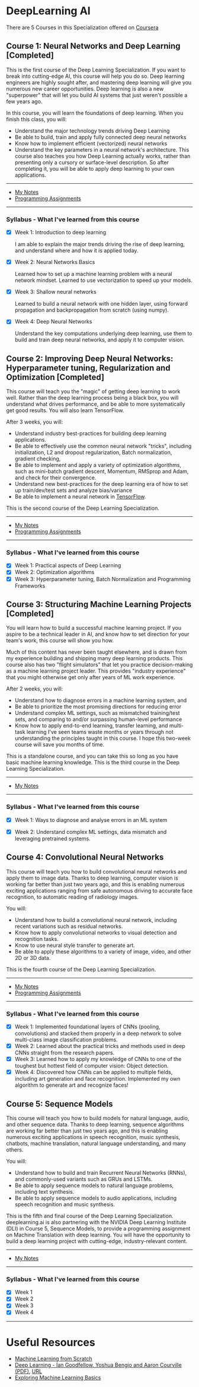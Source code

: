 # DeepLearning AI

There are 5 Courses in this Specialization offered on [Coursera](https://www.coursera.org/specializations/deep-learning)

## Course 1: Neural Networks and Deep Learning [Completed]

This is the first course of the Deep Learning Specialization. If you want to break into cutting-edge AI, this course will help you do so. Deep learning engineers are highly sought after, and mastering deep learning will give you numerous new career opportunities. Deep learning is also a new "superpower" that will let you build AI systems that just weren't possible a few years ago.

In this course, you will learn the foundations of deep learning. When you finish this class, you will:

- Understand the major technology trends driving Deep Learning
- Be able to build, train and apply fully connected deep neural networks
- Know how to implement efficient (vectorized) neural networks
- Understand the key parameters in a neural network's architecture.
This course also teaches you how Deep Learning actually works, rather than presenting only a cursory or surface-level description. So after completing it, you will be able to apply deep learning to your own applications.

---

- [My Notes](https://refined-github-html-preview.kidonng.workers.dev/mmphego/DeepLearning-AI/raw/master/Course%201%20-%20Neural%20Networks%20and%20Deep%20Learning/notes/Course%201%20Neural%20Networks%20and%20Deep%20Learning.html)
- [Programming Assignments](https://github.com/mmphego/DeepLearning-AI/tree/master/Course%201%20-%20Neural%20Networks%20and%20Deep%20Learning/workspace)

---

### Syllabus - What I've learned from this course

- [x] Week 1: Introduction to deep learning

    I am able to explain the major trends driving the rise of deep learning, and understand where and how it is applied today.

- [x] Week 2: Neural Networks Basics

    Learned how to set up a machine learning problem with a neural network mindset. Learned to use vectorization to speed up your models.

- [x] Week 3: Shallow neural networks

    Learned to build a neural network with one hidden layer, using forward propagation and backpropagation from scratch (using numpy).

- [x] Week 4: Deep Neural Networks

    Understand the key computations underlying deep learning, use them to build and train deep neural networks, and apply it to computer vision.

## Course 2: Improving Deep Neural Networks: Hyperparameter tuning, Regularization and Optimization [Completed]

This course will teach you the "magic" of getting deep learning to work well. Rather than the deep learning process being a black box, you will understand what drives performance, and be able to more systematically get good results. You will also learn TensorFlow.

After 3 weeks, you will:

- Understand industry best-practices for building deep learning applications.
- Be able to effectively use the common neural network "tricks", including initialization, L2 and dropout regularization, Batch normalization, gradient checking,
- Be able to implement and apply a variety of optimization algorithms, such as mini-batch gradient descent, Momentum, RMSprop and Adam, and check for their convergence.
- Understand new best-practices for the deep learning era of how to set up train/dev/test sets and analyze bias/variance
- Be able to implement a neural network in [TensorFlow](https://www.tensorflow.org).

This is the second course of the Deep Learning Specialization.

---

- [My Notes](https://refined-github-html-preview.kidonng.workers.dev/mmphego/DeepLearning-AI/raw/master/Course%202%20-%20Improving%20Deep%20Neural%20Networks/notes/Course%202%20Improving%20Deep%20Neural%20Networks%20Hyperparam.html)
- [Programming Assignments](https://github.com/mmphego/DeepLearning-AI/tree/master/Course%202%20-%20Improving%20Deep%20Neural%20Networks/workspace)

---

### Syllabus - What I've learned from this course

- [x] Week 1: Practical aspects of Deep Learning
- [x] Week 2: Optimization algorithms
- [x] Week 3: Hyperparameter tuning, Batch Normalization and Programming Frameworks

## Course 3: Structuring Machine Learning Projects [Completed]

You will learn how to build a successful machine learning project. If you aspire to be a technical leader in AI, and know how to set direction for your team's work, this course will show you how.

Much of this content has never been taught elsewhere, and is drawn from my experience building and shipping many deep learning products. This course also has two "flight simulators" that let you practice decision-making as a machine learning project leader. This provides "industry experience" that you might otherwise get only after years of ML work experience.

After 2 weeks, you will:

- Understand how to diagnose errors in a machine learning system, and
- Be able to prioritize the most promising directions
for reducing error
- Understand complex ML settings, such as mismatched training/test sets, and comparing to and/or surpassing human-level performance
- Know how to apply end-to-end learning, transfer learning, and multi-task learning I've seen teams waste months or years through not understanding the principles taught in this course. I hope this two-week course will save you months of time.

This is a standalone course, and you can take this so long as you have basic machine learning knowledge.
This is the third course in the Deep Learning Specialization.


---

- [My Notes](https://refined-github-html-preview.kidonng.workers.dev/mmphego/DeepLearning-AI/master/Course%203%20-%20Structuring%20Machine%20Learning%20Projects/notes/Course%203%20Structuring%20Machine%20Learning%20Projects.html)
---

### Syllabus - What I've learned from this course

- [x] Week 1: Ways to diagnose and analyse errors in an ML system
- [x] Week 2: Understand complex ML settings, data mismatch and leveraging pretrained systems.


## Course 4: Convolutional Neural Networks

This course will teach you how to build convolutional neural networks and apply them to image data. Thanks to deep learning, computer vision is working far better than just two years ago, and this is enabling numerous exciting applications ranging from safe autonomous driving to accurate face recognition, to automatic reading of radiology images.

You will:

- Understand how to build a convolutional neural network, including recent variations such as residual networks.
- Know how to apply convolutional networks to visual detection and recognition tasks.
- Know to use neural style transfer to generate art.
- Be able to apply these algorithms to a variety of image, video, and other 2D or 3D data.

This is the fourth course of the Deep Learning Specialization.

---

- [My Notes](https://refined-github-html-preview.kidonng.workers.dev/mmphego/DeepLearning-AI/raw/master/Course%204%20-%20Convolutional%20Neural%20Networks/notes/Course%204%20Convolutional%20Neural%20Networks%203a28192b5c4b43b3ae875578cf64117a.html)
- [Programming Assignments](https://github.com/mmphego/DeepLearning-AI/tree/master/Course%204%20-%20Convolutional%20Neural%20Networks/workspace)

---

### Syllabus - What I've learned from this course

- [x] Week 1: Implemented foundational layers of CNNs (pooling, convolutions) and stacked them properly in a deep network to solve multi-class image classification problems.
- [x] Week 2: Learned about the practical tricks and methods used in deep CNNs straight from the research papers.
- [x] Week 3: Learned how to apply my knowledge of CNNs to one of the toughest but hottest field of computer vision: Object detection.
- [x] Week 4: Discovered how CNNs can be applied to multiple fields, including art generation and face recognition. Implemented my own algorithm to generate art and recognize faces!

## Course 5: Sequence Models

This course will teach you how to build models for natural language, audio, and other sequence data. Thanks to deep learning, sequence algorithms are working far better than just two years ago, and this is enabling numerous exciting applications in speech recognition, music synthesis, chatbots, machine translation, natural language understanding, and many others.

You will:

- Understand how to build and train Recurrent Neural Networks (RNNs), and commonly-used variants such as GRUs and LSTMs.
- Be able to apply sequence models to natural language problems, including text synthesis.
- Be able to apply sequence models to audio applications, including speech recognition and music synthesis.

This is the fifth and final course of the Deep Learning Specialization.
deeplearning.ai is also partnering with the NVIDIA Deep Learning Institute (DLI) in Course 5, Sequence Models, to provide a programming assignment on Machine Translation with deep learning. You will have the opportunity to build a deep learning project with cutting-edge, industry-relevant content.

---

- [My Notes]()
---

### Syllabus - What I've learned from this course

- [x] Week 1
- [x] Week 2
- [x] Week 3
- [x] Week 4

---

# Useful Resources

- [Machine Learning from Scratch](https://dafriedman97.github.io/mlbook/content/introduction.html)
- [Deep Learning - Ian Goodfellow, Yoshua Bengio and Aaron Courville (PDF)](https://github.com/janishar/mit-deep-learning-book-pdf), [URL](https://www.deeplearningbook.org/)
- [Exploring Machine Learning Basics](https://livebook.manning.com/book/exploring-machine-learning-basics/introduction/)
